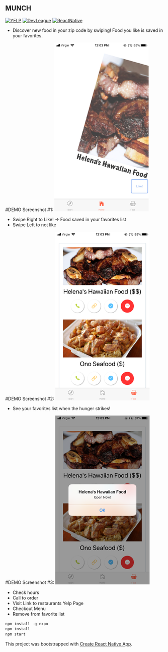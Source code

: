 ## MUNCH
[![YELP](https://img.shields.io/badge/YELP-API-yellow.svg)](https://www.yelp.com/developers/documentation/v3)
[![DevLeague](https://img.shields.io/badge/DevLeague-Alumni-blue.svg)](https://www.devleague.com/)
[![ReactNative](https://img.shields.io/badge/REACT-NATIVE-blue.svg)](https://github.com/react-community/create-react-native-app)

* Discover new food in your zip code by swiping! Food you like is saved in your favorites. 

#DEMO Screenshot #1:
<img src="./img1.PNG" width="300"/>
 - Swipe Right to Like! -> Food saved in your favorites list
 - Swipe Left to not like

#DEMO Screenshot #2:
<img src="./img2.PNG" width="300"/>
 - See your favorites list when the hunger strikes!

#DEMO Screenshot #3:
<img src="./img3.PNG" width="300"/>
 - Check hours
 - Call to order
 - Visit Link to restaurants Yelp Page
 - Checkout Menu
 - Remove from favorite list

```js
npm install -g expo
npm install
npm start
```


This project was bootstrapped with [Create React Native App](https://github.com/react-community/create-react-native-app).